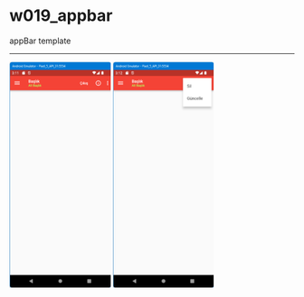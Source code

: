 # w019_appbar

appBar template
<HR>
<img src="https://github.com/VedatBiner/flutter-codes/blob/master/widgets_templates/w019_appbar/screen_shots/img-01.png" height="400em"/>
<img src="https://github.com/VedatBiner/flutter-codes/blob/master/widgets_templates/w019_appbar/screen_shots/img-02.png" height="400em"/>